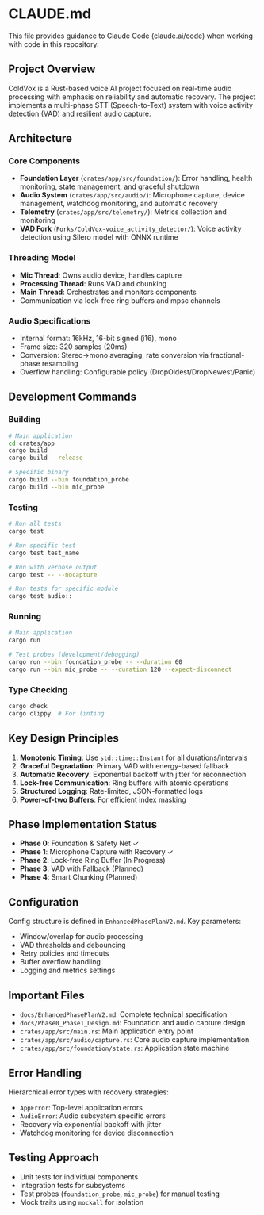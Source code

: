 # CLAUDE.md

This file provides guidance to Claude Code (claude.ai/code) when working with code in this repository.

## Project Overview

ColdVox is a Rust-based voice AI project focused on real-time audio processing with emphasis on reliability and automatic recovery. The project implements a multi-phase STT (Speech-to-Text) system with voice activity detection (VAD) and resilient audio capture.

## Architecture

### Core Components

- **Foundation Layer** (`crates/app/src/foundation/`): Error handling, health monitoring, state management, and graceful shutdown
- **Audio System** (`crates/app/src/audio/`): Microphone capture, device management, watchdog monitoring, and automatic recovery
- **Telemetry** (`crates/app/src/telemetry/`): Metrics collection and monitoring
- **VAD Fork** (`Forks/ColdVox-voice_activity_detector/`): Voice activity detection using Silero model with ONNX runtime

### Threading Model

- **Mic Thread**: Owns audio device, handles capture
- **Processing Thread**: Runs VAD and chunking  
- **Main Thread**: Orchestrates and monitors components
- Communication via lock-free ring buffers and mpsc channels

### Audio Specifications

- Internal format: 16kHz, 16-bit signed (i16), mono
- Frame size: 320 samples (20ms)
- Conversion: Stereo→mono averaging, rate conversion via fractional-phase resampling
- Overflow handling: Configurable policy (DropOldest/DropNewest/Panic)

## Development Commands

### Building
```bash
# Main application
cd crates/app
cargo build
cargo build --release

# Specific binary
cargo build --bin foundation_probe
cargo build --bin mic_probe
```

### Testing
```bash
# Run all tests
cargo test

# Run specific test
cargo test test_name

# Run with verbose output
cargo test -- --nocapture

# Run tests for specific module
cargo test audio::
```

### Running
```bash
# Main application
cargo run

# Test probes (development/debugging)
cargo run --bin foundation_probe -- --duration 60
cargo run --bin mic_probe -- --duration 120 --expect-disconnect
```

### Type Checking
```bash
cargo check
cargo clippy  # For linting
```

## Key Design Principles

1. **Monotonic Timing**: Use `std::time::Instant` for all durations/intervals
2. **Graceful Degradation**: Primary VAD with energy-based fallback
3. **Automatic Recovery**: Exponential backoff with jitter for reconnection
4. **Lock-free Communication**: Ring buffers with atomic operations
5. **Structured Logging**: Rate-limited, JSON-formatted logs
6. **Power-of-two Buffers**: For efficient index masking

## Phase Implementation Status

- **Phase 0**: Foundation & Safety Net ✓
- **Phase 1**: Microphone Capture with Recovery ✓  
- **Phase 2**: Lock-free Ring Buffer (In Progress)
- **Phase 3**: VAD with Fallback (Planned)
- **Phase 4**: Smart Chunking (Planned)

## Configuration

Config structure is defined in `EnhancedPhasePlanV2.md`. Key parameters:
- Window/overlap for audio processing
- VAD thresholds and debouncing
- Retry policies and timeouts
- Buffer overflow handling
- Logging and metrics settings

## Important Files

- `docs/EnhancedPhasePlanV2.md`: Complete technical specification
- `docs/Phase0_Phase1_Design.md`: Foundation and audio capture design
- `crates/app/src/main.rs`: Main application entry point
- `crates/app/src/audio/capture.rs`: Core audio capture implementation
- `crates/app/src/foundation/state.rs`: Application state machine

## Error Handling

Hierarchical error types with recovery strategies:
- `AppError`: Top-level application errors
- `AudioError`: Audio subsystem specific errors
- Recovery via exponential backoff with jitter
- Watchdog monitoring for device disconnection

## Testing Approach

- Unit tests for individual components
- Integration tests for subsystems
- Test probes (`foundation_probe`, `mic_probe`) for manual testing
- Mock traits using `mockall` for isolation